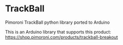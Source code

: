 # TrackBall
Pimoroni TrackBall python library ported to Arduino

This is an Arduino library that supports this product:
https://shop.pimoroni.com/products/trackball-breakout
